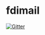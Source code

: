 # fdimail

[![Gitter](https://badges.gitter.im/Join%20Chat.svg)](https://gitter.im/Jsevillamol/fdimail?utm_source=badge&utm_medium=badge&utm_campaign=pr-badge&utm_content=badge)
